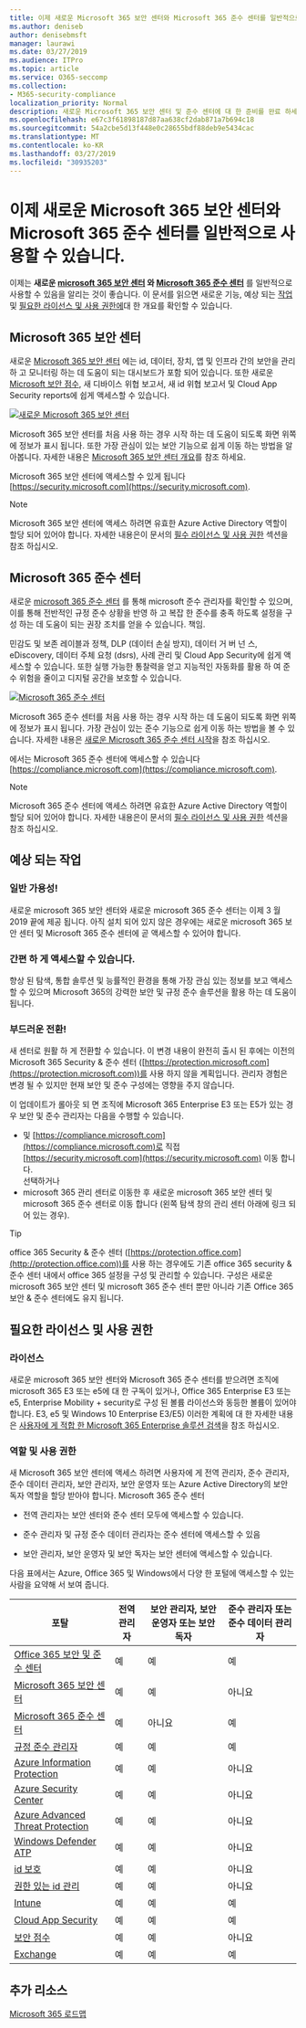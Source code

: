 ```yaml
---
title: 이제 새로운 Microsoft 365 보안 센터와 Microsoft 365 준수 센터를 일반적으로 사용할 수 있습니다.
ms.author: deniseb
author: denisebmsft
manager: laurawi
ms.date: 03/27/2019
ms.audience: ITPro
ms.topic: article
ms.service: O365-seccomp
ms.collection:
- M365-security-compliance
localization_priority: Normal
description: 새로운 Microsoft 365 보안 센터 및 준수 센터에 대 한 준비를 완료 하세요.
ms.openlocfilehash: e67c3f61898187d87aa638cf2dab871a7b694c18
ms.sourcegitcommit: 54a2cbe5d13f448e0c28655bdf88deb9e5434cac
ms.translationtype: MT
ms.contentlocale: ko-KR
ms.lasthandoff: 03/27/2019
ms.locfileid: "30935203"
---
```

# <a name="the-new-microsoft-365-security-center-and-microsoft-365-compliance-center-are-now-generally-available"></a>이제 새로운 Microsoft 365 보안 센터와 Microsoft 365 준수 센터를 일반적으로 사용할 수 있습니다.

이제는 **새로운 [microsoft 365 보안 센터](#microsoft-365-security-center) 와 [Microsoft 365 준수 센터](#microsoft-365-compliance-center)** 를 일반적으로 사용할 수 있음을 알리는 것이 좋습니다. 이 문서를 읽으면 새로운 기능, 예상 되는 [작업](#what-to-expect)및 [필요한 라이선스 및 사용 권한에](#required-licenses-and-permissions)대 한 개요를 확인할 수 있습니다.

## <a name="microsoft-365-security-center"></a>Microsoft 365 보안 센터

새로운 [Microsoft 365 보안 센터](overview-security-center.md) 에는 id, 데이터, 장치, 앱 및 인프라 간의 보안을 관리 하 고 모니터링 하는 데 도움이 되는 대시보드가 포함 되어 있습니다. 또한 새로운 [Microsoft 보안 점수](microsoft-secure-score.md), 새 디바이스 위협 보고서, 새 id 위협 보고서 및 Cloud App Security reports에 쉽게 액세스할 수 있습니다. 

[![새로운 Microsoft 365 보안 센터](media/m365-security-center.png)](overview-security-center.md)

Microsoft 365 보안 센터를 처음 사용 하는 경우 시작 하는 데 도움이 되도록 화면 위쪽에 정보가 표시 됩니다. 또한 가장 관심이 있는 보안 기능으로 쉽게 이동 하는 방법을 알아봅니다. 자세한 내용은 [Microsoft 365 보안 센터 개요](overview-security-center.md)를 참조 하세요.

Microsoft 365 보안 센터에 액세스할 수 있게 됩니다 [https://security.microsoft.com](https://security.microsoft.com). 

> [!NOTE]
> Microsoft 365 보안 센터에 액세스 하려면 유효한 Azure Active Directory 역할이 할당 되어 있어야 합니다. 자세한 내용은이 문서의 [필수 라이선스 및 사용 권한](#required-licenses-and-permissions) 섹션을 참조 하십시오.

## <a name="microsoft-365-compliance-center"></a>Microsoft 365 준수 센터

새로운 [microsoft 365 준수 센터](microsoft-365-compliance-center.md) 를 통해 microsoft 준수 관리자를 확인할 수 있으며,이를 통해 전반적인 규정 준수 상황을 반영 하 고 복잡 한 준수를 충족 하도록 설정을 구성 하는 데 도움이 되는 권장 조치를 얻을 수 있습니다. 책임. 

민감도 및 보존 레이블과 정책, DLP (데이터 손실 방지), 데이터 거 버 넌 스, eDiscovery, 데이터 주체 요청 (dsrs), 사례 관리 및 Cloud App Security에 쉽게 액세스할 수 있습니다. 또한 실행 가능한 통찰력을 얻고 지능적인 자동화를 활용 하 여 준수 위험을 줄이고 디지털 공간을 보호할 수 있습니다. 

[![Microsoft 365 준수 센터](media/m365-compliance-center.png)](microsoft-365-compliance-center.md)

Microsoft 365 준수 센터를 처음 사용 하는 경우 시작 하는 데 도움이 되도록 화면 위쪽에 정보가 표시 됩니다. 가장 관심이 있는 준수 기능으로 쉽게 이동 하는 방법을 볼 수 있습니다. 자세한 내용은 [새로운 Microsoft 365 준수 센터 시작](microsoft-365-compliance-center.md)을 참조 하십시오.

에서는 Microsoft 365 준수 센터에 액세스할 수 있습니다 [https://compliance.microsoft.com](https://compliance.microsoft.com).  

> [!NOTE]
> Microsoft 365 준수 센터에 액세스 하려면 유효한 Azure Active Directory 역할이 할당 되어 있어야 합니다. 자세한 내용은이 문서의 [필수 라이선스 및 사용 권한](#required-licenses-and-permissions) 섹션을 참조 하십시오.

## <a name="what-to-expect"></a>예상 되는 작업

### <a name="general-availability"></a>일반 가용성!

새로운 microsoft 365 보안 센터와 새로운 microsoft 365 준수 센터는 이제 3 월 2019 끝에 제공 됩니다. 아직 설치 되어 있지 않은 경우에는 새로운 microsoft 365 보안 센터 및 Microsoft 365 준수 센터에 곧 액세스할 수 있어야 합니다.

### <a name="easy-access"></a>간편 하 게 액세스할 수 있습니다.

향상 된 탐색, 통합 솔루션 및 능률적인 환경을 통해 가장 관심 있는 정보를 보고 액세스할 수 있으며 Microsoft 365의 강력한 보안 및 규정 준수 솔루션을 활용 하는 데 도움이 됩니다.

### <a name="smooth-transition"></a>부드러운 전환!

새 센터로 원활 하 게 전환할 수 있습니다. 이 변경 내용이 완전히 출시 된 후에는 이전의 Microsoft 365 Security & 준수 센터 ([https://protection.microsoft.com](https://protection.microsoft.com))를 사용 하지 않을 계획입니다. 관리자 경험은 변경 될 수 있지만 현재 보안 및 준수 구성에는 영향을 주지 않습니다.

이 업데이트가 롤아웃 되 면 조직에 Microsoft 365 Enterprise E3 또는 E5가 있는 경우 보안 및 준수 관리자는 다음을 수행할 수 있습니다.

- 및 [https://compliance.microsoft.com](https://compliance.microsoft.com)로 직접 [https://security.microsoft.com](https://security.microsoft.com) 이동 합니다. <br> 선택하거나   
- microsoft 365 관리 센터로 이동한 후 새로운 microsoft 365 보안 센터 및 microsoft 365 준수 센터로 이동 합니다 (왼쪽 탐색 창의 관리 센터 아래에 링크 되어 있는 경우).

> [!TIP]
> office 365 Security & 준수 센터 ([https://protection.office.com](http://protection.office.com))를 사용 하는 경우에도 기존 office 365 security & 준수 센터 내에서 office 365 설정을 구성 및 관리할 수 있습니다. 구성은 새로운 microsoft 365 보안 센터 및 microsoft 365 준수 센터 뿐만 아니라 기존 Office 365 보안 & 준수 센터에도 유지 됩니다.  

## <a name="required-licenses-and-permissions"></a>필요한 라이선스 및 사용 권한

### <a name="licenses"></a>라이선스

새로운 microsoft 365 보안 센터와 Microsoft 365 준수 센터를 받으려면 조직에 microsoft 365 E3 또는 e5에 대 한 구독이 있거나, Office 365 Enterprise E3 또는 e5, Enterprise Mobility + security로 구성 된 볼륨 라이선스와 동등한 볼륨이 있어야 합니다. E3, e5 및 Windows 10 Enterprise E3/E5) 이러한 계획에 대 한 자세한 내용은 [사용자에 게 적합 한 Microsoft 365 Enterprise 솔루션 검색](https://www.microsoft.com/microsoft-365/compare-all-microsoft-365-plans)을 참조 하십시오.

### <a name="roles-and-permissions"></a>역할 및 사용 권한

새 Microsoft 365 보안 센터에 액세스 하려면 사용자에 게 전역 관리자, 준수 관리자, 준수 데이터 관리자, 보안 관리자, 보안 운영자 또는 Azure Active Directory의 보안 독자 역할을 할당 받아야 합니다. Microsoft 365 준수 센터

- 전역 관리자는 보안 센터와 준수 센터 모두에 액세스할 수 있습니다.

- 준수 관리자 및 규정 준수 데이터 관리자는 준수 센터에 액세스할 수 있음

- 보안 관리자, 보안 운영자 및 보안 독자는 보안 센터에 액세스할 수 있습니다.

다음 표에서는 Azure, Office 365 및 Windows에서 다양 한 포털에 액세스할 수 있는 사람을 요약해 서 보여 줍니다.

|포탈 |전역 관리자 |보안 관리자, 보안 운영자 또는 보안 독자|준수 관리자 또는 준수 데이터 관리자 |
|---------|---------|---------|---------|
|[Office 365 보안 및 준수 센터](https://protection.office.com) |예 |예  |예 |
|[Microsoft 365 보안 센터](https://security.microsoft.com) |예  | 예  | 아니요        |
|[Microsoft 365 준수 센터](https://compliance.microsoft.com) | 예 | 아니요 | 예 |
|[규정 준수 관리자](https://aka.ms/compliancemanager) |예 | 예 |예  |
|[Azure Information Protection](https://docs.microsoft.com/azure/information-protection) |예 |예 |아니요 |
|[Azure Security Center](https://docs.microsoft.com/azure/security-center/)  |예 |예 |아니요 |
|[Azure Advanced Threat Protection](https://docs.microsoft.com/azure-advanced-threat-protection/what-is-atp)  |예 |예 |아니요 |
|[Windows Defender ATP](https://docs.microsoft.com/windows/security/threat-protection/windows-defender-atp/windows-defender-advanced-threat-protection?ocid=tia-260153000#windows-defender-atp) |예 |예 |아니요 |
|[id 보호](https://docs.microsoft.com/azure/active-directory/identity-protection)     |예 |예 |아니요 |
|[권한 있는 id 관리](https://docs.microsoft.com/azure/active-directory/privileged-identity-management)     |예 |예 |아니요 |
|[Intune](https://docs.microsoft.com/intune)     |예 |예 |예 |
|[Cloud App Security](https://docs.microsoft.com/cloud-app-security/)     |예 |예 |예 |
|[보안 점수](https://docs.microsoft.com/office365/securitycompliance/office-365-secure-score)     |예 |예 |아니요 |
|[Exchange](https://docs.microsoft.com/exchange/)     |예 |예 |예 |

## <a name="additional-resources"></a>추가 리소스

[Microsoft 365 로드맵](https://www.microsoft.com/microsoft-365/roadmap)

